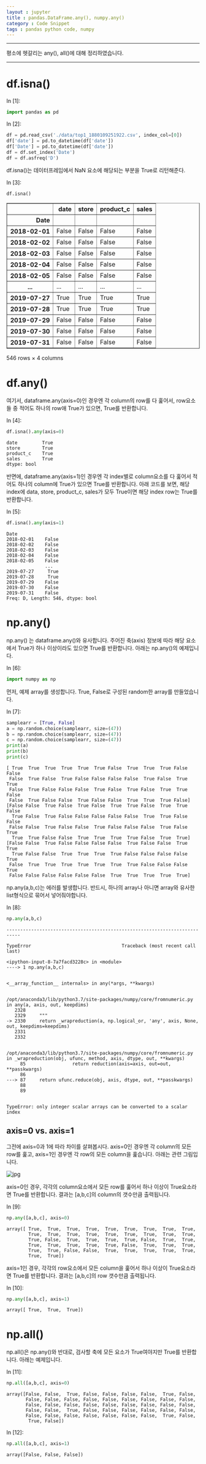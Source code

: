 ```yaml
---
layout : jupyter
title : pandas.DataFrame.any(), numpy.any()
category : Code Snippet
tags : pandas python code, numpy
---
```

***

평소에 헷갈리는 any(), all()에 대해 정리하였습니다. 

***

<h1>df.isna()</h1>

<div class="prompt input_prompt">
In&nbsp;[1]:
</div>

```python
import pandas as pd
```

<div class="prompt input_prompt">
In&nbsp;[2]:
</div>

```python
df = pd.read_csv('./data/top1_1880109251922.csv', index_col=[0])
df['date'] = pd.to_datetime(df['date'])
df['Date'] = pd.to_datetime(df['date'])
df = df.set_index('Date')
df = df.asfreq('D')
```

df.isna()는 데이터프레임에서 NaN 요소에 해당되는 부분을 True로 리턴해준다.

<div class="prompt input_prompt">
In&nbsp;[3]:
</div>

```python
df.isna()
```





<div>
<style scoped>
    .dataframe tbody tr th:only-of-type {
        vertical-align: middle;
    }

    .dataframe tbody tr th {
        vertical-align: top;
    }

    .dataframe thead th {
        text-align: right;
    }
</style>
<table border="1" class="dataframe">
  <thead>
    <tr style="text-align: right;">
      <th></th>
      <th>date</th>
      <th>store</th>
      <th>product_c</th>
      <th>sales</th>
    </tr>
    <tr>
      <th>Date</th>
      <th></th>
      <th></th>
      <th></th>
      <th></th>
    </tr>
  </thead>
  <tbody>
    <tr>
      <th>2018-02-01</th>
      <td>False</td>
      <td>False</td>
      <td>False</td>
      <td>False</td>
    </tr>
    <tr>
      <th>2018-02-02</th>
      <td>False</td>
      <td>False</td>
      <td>False</td>
      <td>False</td>
    </tr>
    <tr>
      <th>2018-02-03</th>
      <td>False</td>
      <td>False</td>
      <td>False</td>
      <td>False</td>
    </tr>
    <tr>
      <th>2018-02-04</th>
      <td>False</td>
      <td>False</td>
      <td>False</td>
      <td>False</td>
    </tr>
    <tr>
      <th>2018-02-05</th>
      <td>False</td>
      <td>False</td>
      <td>False</td>
      <td>False</td>
    </tr>
    <tr>
      <th>...</th>
      <td>...</td>
      <td>...</td>
      <td>...</td>
      <td>...</td>
    </tr>
    <tr>
      <th>2019-07-27</th>
      <td>True</td>
      <td>True</td>
      <td>True</td>
      <td>True</td>
    </tr>
    <tr>
      <th>2019-07-28</th>
      <td>True</td>
      <td>True</td>
      <td>True</td>
      <td>True</td>
    </tr>
    <tr>
      <th>2019-07-29</th>
      <td>False</td>
      <td>False</td>
      <td>False</td>
      <td>False</td>
    </tr>
    <tr>
      <th>2019-07-30</th>
      <td>False</td>
      <td>False</td>
      <td>False</td>
      <td>False</td>
    </tr>
    <tr>
      <th>2019-07-31</th>
      <td>False</td>
      <td>False</td>
      <td>False</td>
      <td>False</td>
    </tr>
  </tbody>
</table>
<p>546 rows × 4 columns</p>
</div>




<h1>df.any()</h1>

여기서, dataframe.any(axis=0)인 경우엔 각 column의 row를 다 훑어서, row요소들 중 적어도 하나의 row애 True가 있으면, True를 반환합니다.

<div class="prompt input_prompt">
In&nbsp;[4]:
</div>

```python
df.isna().any(axis=0)
```





    date         True
    store        True
    product_c    True
    sales        True
    dtype: bool




반면에, dataframe.any(axis=1)인 경우엔 각 index별로 column요소를 다 훑어서 적어도 하나의 column에 True가 있으면 True를 반환합니다.
아래 코드를 보면, 해당 index에 data, store, product_c, sales가 모두 True이면 해당 index row는 True를 반환합니다.

<div class="prompt input_prompt">
In&nbsp;[5]:
</div>

```python
df.isna().any(axis=1)
```





    Date
    2018-02-01    False
    2018-02-02    False
    2018-02-03    False
    2018-02-04    False
    2018-02-05    False
                  ...  
    2019-07-27     True
    2019-07-28     True
    2019-07-29    False
    2019-07-30    False
    2019-07-31    False
    Freq: D, Length: 546, dtype: bool




<h1>np.any()</h1>

np.any() 는 dataframe.any()와 유사합니다. 주어진 축(axis) 정보에 따라 해당 요소에서 True가 하나 이상이라도 있으면 True를 반환합니다. 아래는 np.any()의 예제입니다.

<div class="prompt input_prompt">
In&nbsp;[6]:
</div>

```python
import numpy as np
```

먼저, 예제 array를 생성합니다. True, False로 구성된 random한 array를 만들었습니다.

<div class="prompt input_prompt">
In&nbsp;[7]:
</div>

```python
samplearr = [True, False]
a = np.random.choice(samplearr, size=(47))
b = np.random.choice(samplearr, size=(47))
c = np.random.choice(samplearr, size=(47))
print(a)
print(b)
print(c)
```

    [ True  True  True  True  True  True False  True  True  True False False
     False  True False  True False False False False  True False  True  True
     False  True False False False  True False  True False  True  True False
     False  True False False  True False False  True  True  True False]
    [False False  True False  True False  True  True False  True  True False
      True False  True False False False False False  True  True False False
     False False  True False False  True False False False  True False  True
      True  True False False  True  True  True  True False  True  True]
    [False False  True False False False False  True False False  True  True
      True False False  True  True  True  True False False False False  True
     False  True  True  True  True  True  True  True False False False  True
     False False False False False False  True  True  True  True  True]


np.any(a,b,c)는 에러를 발생합니다. 반드시, 하나의 array나 아니면 array와 유사한 list형식으로 묶어서 넣어줘야합니다.

<div class="prompt input_prompt">
In&nbsp;[8]:
</div>

```python
np.any(a,b,c)
```



    ---------------------------------------------------------------------------

    TypeError                                 Traceback (most recent call last)

    <ipython-input-8-7a7facd3228c> in <module>
    ----> 1 np.any(a,b,c)
    

    <__array_function__ internals> in any(*args, **kwargs)


    /opt/anaconda3/lib/python3.7/site-packages/numpy/core/fromnumeric.py in any(a, axis, out, keepdims)
       2328 
       2329     """
    -> 2330     return _wrapreduction(a, np.logical_or, 'any', axis, None, out, keepdims=keepdims)
       2331 
       2332 


    /opt/anaconda3/lib/python3.7/site-packages/numpy/core/fromnumeric.py in _wrapreduction(obj, ufunc, method, axis, dtype, out, **kwargs)
         85                 return reduction(axis=axis, out=out, **passkwargs)
         86 
    ---> 87     return ufunc.reduce(obj, axis, dtype, out, **passkwargs)
         88 
         89 


    TypeError: only integer scalar arrays can be converted to a scalar index



<h2>axis=0 vs. axis=1</h2>

그전에 axis=0과 1에 따라 차이를 살펴봅시다. axis=0인 경우엔 각 column의 모든 row를 훑고, axis=1인 경우엔 각 row의 모든 column을 훑습니다. 아래는 관련 그림입니다.

![jpg](2020-12-01-any-all-usage_files/axis.jpg)

axis=0인 경우, 각각의 column요소에서 모든 row를 훑어서 하나 이상이 True요소라면 True를 반환합니다. 결과는 [a,b,c]의 column의 갯수만큼 출력됩니다.

<div class="prompt input_prompt">
In&nbsp;[9]:
</div>

```python
np.any([a,b,c], axis=0)
```





    array([ True,  True,  True,  True,  True,  True,  True,  True,  True,
            True,  True,  True,  True,  True,  True,  True,  True,  True,
            True, False,  True,  True,  True,  True, False,  True,  True,
            True,  True,  True,  True,  True, False,  True,  True,  True,
            True,  True, False, False,  True,  True,  True,  True,  True,
            True,  True])




axis=1인 경우, 각각의 row요소에서 모든 column을 훑어서 하나 이상이 True요소라면 True를 반환합니다. 결과는 [a,b,c]의 row 갯수만큼 출력됩니다.

<div class="prompt input_prompt">
In&nbsp;[10]:
</div>

```python
np.any([a,b,c], axis=1)
```





    array([ True,  True,  True])




<h1>np.all()</h1>

np.all()은 np.any()와 반대로, 검사할 축에 모든 요소가 True여야지만 True를 반환합니다. 아래는 예제입니다.

<div class="prompt input_prompt">
In&nbsp;[11]:
</div>

```python
np.all([a,b,c], axis=0)
```





    array([False, False,  True, False, False, False, False,  True, False,
           False, False, False, False, False, False, False, False, False,
           False, False, False, False, False, False, False, False, False,
           False, False,  True, False, False, False, False, False, False,
           False, False, False, False, False, False, False,  True, False,
            True, False])




<div class="prompt input_prompt">
In&nbsp;[12]:
</div>

```python
np.all([a,b,c], axis=1)
```





    array([False, False, False])



